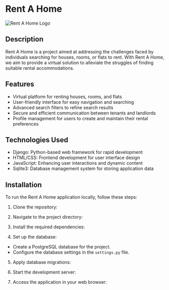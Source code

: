 # Rent A Home

![Rent A Home Logo](/path/to/logo.png)

## Description
Rent A Home is a project aimed at addressing the challenges faced by individuals searching for houses, rooms, or flats to rent. With Rent A Home, we aim to provide a virtual solution to alleviate the struggles of finding suitable rental accommodations.

## Features
- Virtual platform for renting houses, rooms, and flats
- User-friendly interface for easy navigation and searching
- Advanced search filters to refine search results
- Secure and efficient communication between tenants and landlords
- Profile management for users to create and maintain their rental preferences

## Technologies Used
- Django: Python-based web framework for rapid development
- HTML/CSS: Frontend development for user interface design
- JavaScript: Enhancing user interactions and dynamic content
- Sqlite3: Database management system for storing application data

## Installation
To run the Rent A Home application locally, follow these steps:

1. Clone the repository:

2. Navigate to the project directory:

3. Install the required dependencies:

4. Set up the database:
- Create a PostgreSQL database for the project.
- Configure the database settings in the `settings.py` file.

5. Apply database migrations:

6. Start the development server:

7. Access the application in your web browser:
